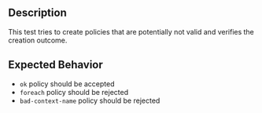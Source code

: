 ## Description

This test tries to create policies that are potentially not valid and verifies the creation outcome.

## Expected Behavior

- `ok` policy should be accepted
- `foreach` policy should be rejected
- `bad-context-name` policy should be rejected
